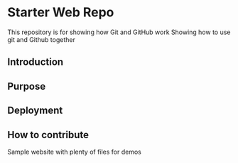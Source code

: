 # Starter Web Repo

This repository is for showing how Git and GitHub work
Showing how to use git and Github together

## Introduction

## Purpose

## Deployment

## How to contribute

Sample website with plenty of files for demos

